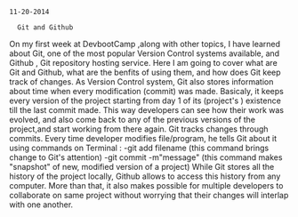    11-20-2014

      Git and Github

On my first week at DevbootCamp ,along with other topics, I have learned about Git, one of the most popular Version Control systems available, and Github , Git repository hosting service.
  Here I am going to cover what are Git and Github, what are the benfits of using them, and how does Git keep track of changes.
    As Version Control system, Git also   stores information about time when every modification (commit)  was made. Basicaly, it keeps every version of the project starting from day 1 of its (project's ) existence till the last commit made. This way developers can see how their work was evolved, and also come back to any of the previous versions of the project,and start working from there again.
      Git tracks changes  through commits. Every time developer modifies file/program, he tells Git about it using commands on Terminal :
        -git add filename (this command brings change to Git's attention)
        -git commit -m"message" (this command makes "snapshot" of new, modified version of a project)
           While Git stores all the history of the project locally, Github allows to access this history from any computer. More than that, it also makes possible for multiple developers to collaborate on same project without worrying that their changes will interlap with one another.




